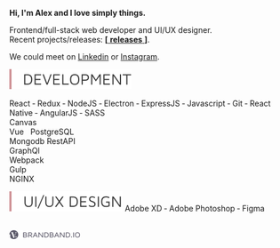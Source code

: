 **Hi, I'm Alex and I love simply things.**  

Frontend/full-stack web developer and UI/UX designer.  
Recent projects/releases: [**[** **releases** **]**][releases].  

We could meet on [Linkedin] or [Instagram].  

<img src = "https://raw.githubusercontent.com/hadabr/hadabr/master/assets/development.svg"/>  

React ‐
Redux ‐
NodeJS ‐
Electron ‐
ExpressJS ‐
Javascript ‐
Git ‐
React Native ‐
AngularJS ‐
SASS    
Canvas  
Vue &nbsp; 
PostgreSQL  
Mongodb 
RestAPI  
GraphQl  
Webpack  
Gulp  
NGINX    
  
<img src = "https://raw.githubusercontent.com/hadabr/hadabr/master/assets/ui.svg"/>  
Adobe XD ‐
Adobe Photoshop ‐
Figma  

&nbsp;   
[![brandband](https://raw.githubusercontent.com/hadabr/hadabr/master/assets/brandband-i.png
 "brandband")](https://brandband.io/)  

   [linkedin]: <https://www.linkedin.com/in/alex-dovghii/>
   [instagram]: <https://www.instagram.com/pockethabr>
   [behance]: <https://www.behance.net/alexdovghi6c9c>
   [releases]: <https://github.com/hadabr/releases>
